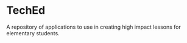 # TechEd
A repository of applications to  use in creating high impact lessons for elementary students.
